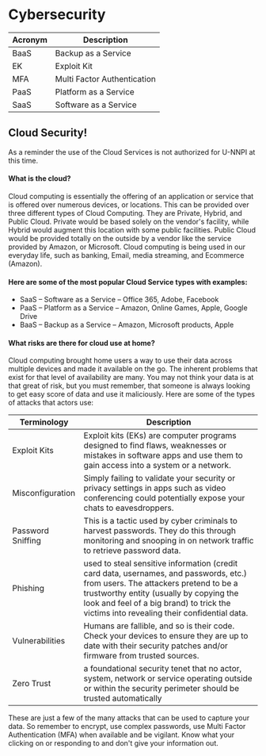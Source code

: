 # Cybersecurity

| Acronym | Description |  
| --- | --- | 
| BaaS | Backup as a Service |  
| EK | Exploit Kit |  
| MFA | Multi Factor Authentication | 
| PaaS | Platform as a Service | 
| SaaS | Software as a Service |  

## Cloud Security!
As a reminder the use of the Cloud Services is not authorized for U-NNPI at this time.

#### What is the cloud?
Cloud computing is essentially the offering of an application or service that is offered over numerous devices, or locations. This can be provided over three different types of Cloud Computing. They are Private, Hybrid, and Public Cloud. Private would be based solely on the vendor's facility, while Hybrid would augment this location with some public facilities. Public Cloud would be provided totally on the outside by a vendor like the service provided by Amazon, or Microsoft.  Cloud computing is being used in our everyday life, such as banking, Email, media streaming, and Ecommerce (Amazon).

#### Here are some of the most popular Cloud Service types with examples:
- SaaS – Software as a Service – Office 365, Adobe, Facebook
- PaaS – Platform as a Service – Amazon, Online Games, Apple, Google Drive
- BaaS – Backup as a Service – Amazon, Microsoft products, Apple

#### What risks are there for cloud use at home?
Cloud computing brought home users a way to use their data across multiple devices and made it available on the go.  The inherent problems that exist for that level of availability are many.  You may not think your data is at that great of risk, but you must remember, that someone is always looking to get easy score of data and use it maliciously.   Here are some of the types of attacks that actors use:

| Terminology | Description | 
| --- | --- |  
| Exploit Kits | Exploit kits (EKs) are computer programs designed to find flaws, weaknesses or mistakes in software apps and use them to gain access into a system or a network. |  
| Misconfiguration | Simply failing to validate your security or privacy settings in apps such as video conferencing could potentially expose your chats to eavesdroppers. |  
| Password Sniffing | This is a tactic used by cyber criminals to harvest passwords. They do this through monitoring and snooping in on network traffic to retrieve password data. |  
| Phishing | used to steal sensitive information (credit card data, usernames, and passwords, etc.) from users. The attackers pretend to be a trustworthy entity (usually by copying the look and feel of a big brand) to trick the victims into revealing their confidential data. |  
| Vulnerabilities | Humans are fallible, and so is their code. Check your devices to ensure they are up to date with their security patches and/or firmware from trusted sources. |  
| Zero Trust | a foundational security tenet that no actor, system, network or service operating outside or within the security perimeter should be trusted automatically |  

These are just a few of the many attacks that can be used to capture your data.  So remember to encrypt, use complex passwords, use Multi Factor Authentication (MFA) when available and be vigilant.  Know what your clicking on or responding to and don't give your information out.

